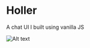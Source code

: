 # Holler
A chat UI I built using vanilla JS

![Alt text](https://media.giphy.com/media/X9QSGOGyqv6CR7NKKo/giphy.gif "Holler demo")
